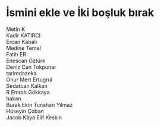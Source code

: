 # İsmini ekle ve İki boşluk bırak
Metin K  
Kadir KATIRCI  
Ercan Kabalı  
Medine Temel  
Fatih ER  
Enescan Öztürk  
Deniz Can Tokpunar  
tarimdazeka  
Onur Mert Ertugrul  
Sedatcan Kalkan  
R Emrah Gökkaya  
hakan  
Burak Ekin
Tunahan Yılmaz  
Hüseyin Çoban  
Jacob Kaya
Elif Keskin
